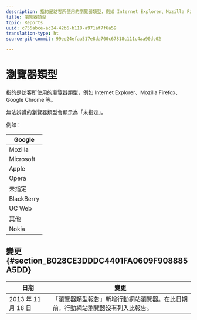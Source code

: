 ```yaml
---
description: 指的是訪客所使用的瀏覽器類型，例如 Internet Explorer、Mozilla Firefox、Google Chrome 等。
title: 瀏覽器類型
topic: Reports
uuid: c755abce-ac24-42b6-b118-a971af7f6a59
translation-type: ht
source-git-commit: 99ee24efaa517e8da700c67818c111c4aa90dc02

---
```



# 瀏覽器類型

指的是訪客所使用的瀏覽器類型，例如 Internet Explorer、Mozilla Firefox、Google Chrome 等。

無法辨識的瀏覽器類型會顯示為「未指定」。

例如：

| Google |
|---|
| Mozilla |
| Microsoft |
| Apple |
| Opera |
| 未指定 |
| BlackBerry |
| UC Web |
| 其他 |
| Nokia |

## 變更{#section_B028CE3DDDC4401FA0609F908885A5DD}

| 日期 | 變更 |
|---|---|
| 2013 年 11 月 18 日 | 「瀏覽器類型報告」新增行動網站瀏覽器。在此日期前，行動網站瀏覽器沒有列入此報告。 |

